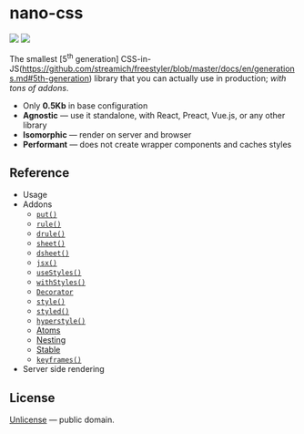 # nano-css

[![][npm-badge]][npm-url] [![][travis-badge]][travis-url]

The smallest [5<sup>th</sup> generation] CSS-in-JS(https://github.com/streamich/freestyler/blob/master/docs/en/generations.md#5th-generation) library that you can actually use in production; *with tons of addons*.

- Only __0.5Kb__ in base configuration
- __Agnostic__ &mdash; use it standalone, with React, Preact, Vue.js, or any other library
- __Isomorphic__ &mdash; render on server and browser
- __Performant__ &mdash; does not create wrapper components and caches styles


## Reference

- Usage
- Addons
  - [`put()`](./docs/put.md)
  - [`rule()`](./docs/rule.md)
  - [`drule()`](./docs/drule.md)
  - [`sheet()`](./docs/sheet.md)
  - [`dsheet()`](./docs/dsheet.md)
  - [`jsx()`](./docs/jsx.md)
  - [`useStyles()`](./docs/useStyles.md)
  - [`withStyles()`](./docs/withStyles.md)
  - [`Decorator`](./docs/Decorator.md)
  - [`style()`](./docs/style.md)
  - [`styled()`](./docs/styled.md)
  - [`hyperstyle()`](./docs/hyperstyle.md)
  - [Atoms](./docs/Atoms.md)
  - [Nesting](./docs/Nesting.md)
  - [Stable](./docs/Stable.md)
  - [`keyframes()`](./docs/keyframes.md)
- Server side rendering


## License

[Unlicense](./LICENSE) &mdash; public domain.


[npm-url]: https://www.npmjs.com/package/nano-css
[npm-badge]: https://img.shields.io/npm/v/nano-css.svg
[travis-url]: https://travis-ci.org/streamich/nano-css
[travis-badge]: https://travis-ci.org/streamich/nano-css.svg?branch=master
